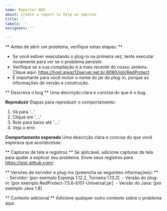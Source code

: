 ```yaml
---
name: Reportar BUG
about: Create a report to help us improve
title: ''
labels: ''
assignees: ''

---
```


** Antes de abrir um problema, verifique estas etapas: **
* Se você estiver executando o plug-in na primeira vez, tente executar novamente para ver se o problema persistir.
* Verifique se a sua compilação é a mais recente do nosso Jenkins. Clique aqui: <https://host.areaz12server.net.br:8080/job/RedProtect>
* É importante para você incluir o nome do jar do plug-in, porque as informações de versão e construção.

** Descreva o bug **
Uma descrição clara e concisa do que é o bug.

**Reproduzir**
Etapas para reproduzir o comportamento:
1. Vá para '...'
2. Clique em '....'
3. Role para baixo até '....'
4. Veja o erro

**Comportamento esperado**
Uma descrição clara e concisa do que você esperava que acontecesse.

** Capturas de tela e registros **
Se aplicável, adicione capturas de tela para ajudar a explicar seu problema. Envie seus registros para https://gist.github.com/

** Versões de servidor e plug-ins (preencha as seguintes informações): **
 - Servidor: [por exemplo Esponja 1.12.2, Torneira 1.13.2]
 - Versão do plug-in: [por exemplo RedProtect-7.5.6-b151-Universal.jar]
 - Versão do Java: [por exemplo Java 1.8]

** Contexto adicional **
Adicione qualquer outro contexto sobre o problema aqui.
